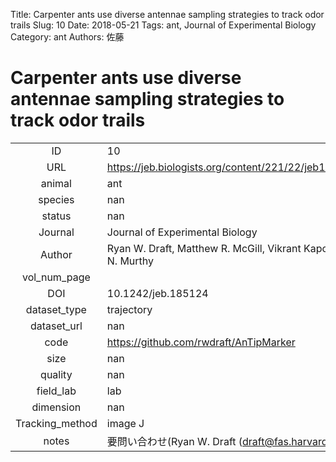 Title: Carpenter ants use diverse antennae sampling strategies to track odor trails
Slug: 10
Date: 2018-05-21
Tags: ant, Journal of Experimental Biology 
Category: ant
Authors: 佐藤

# Carpenter ants use diverse antennae sampling strategies to track odor trails

|||
|:-:|:-|
|ID| 10|
|URL| https://jeb.biologists.org/content/221/22/jeb185124.abstract|
|animal| ant|
|species| nan|
|status| nan|
|Journal| Journal of Experimental Biology |
|Author| Ryan W. Draft, Matthew R. McGill, Vikrant Kapoor, Venkatesh N. Murthy|
|vol_num_page| |
|DOI| 10.1242/jeb.185124|
|dataset_type| trajectory|
|dataset_url| nan|
|code| https://github.com/rwdraft/AnTipMarker|
|size| nan|
|quality| nan|
|field_lab      | lab|
|dimension      | nan|
|Tracking_method| image J|
|notes          | 要問い合わせ(Ryan W. Draft (draft@fas.harvard.edu))|